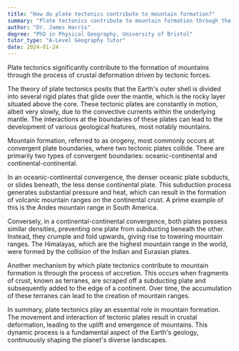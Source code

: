 ```yaml
---
title: "How do plate tectonics contribute to mountain formation?"
summary: "Plate tectonics contribute to mountain formation through the process of crustal deformation caused by tectonic forces."
author: "Dr. James Harris"
degree: "PhD in Physical Geography, University of Bristol"
tutor_type: "A-Level Geography Tutor"
date: 2024-01-24
---
```


Plate tectonics significantly contribute to the formation of mountains through the process of crustal deformation driven by tectonic forces.

The theory of plate tectonics posits that the Earth's outer shell is divided into several rigid plates that glide over the mantle, which is the rocky layer situated above the core. These tectonic plates are constantly in motion, albeit very slowly, due to the convective currents within the underlying mantle. The interactions at the boundaries of these plates can lead to the development of various geological features, most notably mountains.

Mountain formation, referred to as orogeny, most commonly occurs at convergent plate boundaries, where two tectonic plates collide. There are primarily two types of convergent boundaries: oceanic-continental and continental-continental. 

In an oceanic-continental convergence, the denser oceanic plate subducts, or slides beneath, the less dense continental plate. This subduction process generates substantial pressure and heat, which can result in the formation of volcanic mountain ranges on the continental crust. A prime example of this is the Andes mountain range in South America.

Conversely, in a continental-continental convergence, both plates possess similar densities, preventing one plate from subducting beneath the other. Instead, they crumple and fold upwards, giving rise to towering mountain ranges. The Himalayas, which are the highest mountain range in the world, were formed by the collision of the Indian and Eurasian plates.

Another mechanism by which plate tectonics contribute to mountain formation is through the process of accretion. This occurs when fragments of crust, known as terranes, are scraped off a subducting plate and subsequently added to the edge of a continent. Over time, the accumulation of these terranes can lead to the creation of mountain ranges.

In summary, plate tectonics play an essential role in mountain formation. The movement and interaction of tectonic plates result in crustal deformation, leading to the uplift and emergence of mountains. This dynamic process is a fundamental aspect of the Earth's geology, continuously shaping the planet's diverse landscapes.
    